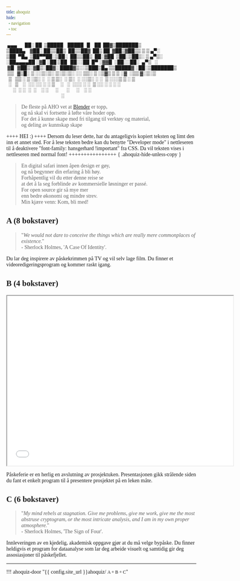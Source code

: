 ```yaml
---
title: ahoquiz
hide:
  - navigation
  - toc
---
```


<style>

/* conceil our text with Hans Gerhard's font */
@font-face {
  font-family: "hansgerhard";
  src: url(/fonts/HubahubaW95-Reg.woff2);
}
body, input, code
{
/**/
  font-family: "hansgerhard" !important;
/**/
}

div.language-text>pre>code
{
  font-family:var(--md-code-font-family) !important;
}

/* set style for ahoquiz */
{% include "ahoquiz/style.css" %}

</style>


```txt { .ahoquiz-ascii } 
 ▄▄▄       ██░ ██  ▒█████    █████   █    ██  ██▓▒███████▒   
▒████▄    ▓██░ ██▒▒██▒  ██▒▒██▓  ██▒ ██  ▓██▒▓██▒▒ ▒ ▒ ▄▀░   
▒██  ▀█▄  ▒██▀▀██░▒██░  ██▒▒██▒  ██░▓██  ▒██░▒██▒░ ▒ ▄▀▒░    
░██▄▄▄▄██ ░▓█ ░██ ▒██   ██░░██  █▀ ░▓▓█  ░██░░██░  ▄▀▒   ░   
 ▓█   ▓██▒░▓█▒░██▓░ ████▓▒░░▒███▒█▄ ▒▒█████▓ ░██░▒███████▒   
 ▒▒   ▓▒█░ ▒ ░░▒░▒░ ▒░▒░▒░ ░░ ▒▒░ ▒ ░▒▓▒ ▒ ▒ ░▓  ░▒▒ ▓░▒░▒   
  ▒   ▒▒ ░ ▒ ░▒░ ░  ░ ▒ ▒░  ░ ▒░  ░ ░░▒░ ░ ░  ▒ ░░░▒ ▒ ░ ▒   
  ░   ▒    ░  ░░ ░░ ░ ░ ▒     ░   ░  ░░░ ░ ░  ▒ ░░ ░ ░ ░ ░   
      ░  ░ ░  ░  ░    ░ ░      ░       ░      ░    ░ ░       
                                                 ░           
```

> De fleste på AHO vet at [Blender](https://www.blender.org/) er topp,  
> og nå skal vi fortsette å løfte våre hoder opp.  
> For det å kunne skape med fri tilgang til verktøy og material,  
> og deling av kunnskap
> skape  

++++ HEI :) ++++
Dersom du leser dette, har du antageligvis kopiert teksten og limt den inn et annet sted. For å lese teksten bedre kan du benytte "Developer mode" i nettleseren til å deaktivere "font-family: hansgerhard !important" fra CSS. Da vil teksten vises i nettleseren med normal font!
++++++++++++++++
{ .ahoquiz-hide-unless-copy }

> En digital safari innen åpen design er gøy,   
> og nå begynner din erfaring å bli høy.  
> Forhåpentlig vil du etter denne reise se  
> at det å la seg forblinde av kommersielle løsninger er passé.  
> For open source gir så mye mer  
> enn bedre økonomi og mindre strev.  
> Min kjære venn: Kom, bli med!  


<!---


$$\   $$\ $$$$$$$$\ $$$$$$\           $$$\   
$$ |  $$ |$$  _____|\_$$  _|           \$$\  
$$ |  $$ |$$ |        $$ |        $$\   \$$\ 
$$$$$$$$ |$$$$$\      $$ |        \__|   $$ |
$$  __$$ |$$  __|     $$ |               $$ |
$$ |  $$ |$$ |        $$ |        $$\   $$  |
$$ |  $$ |$$$$$$$$\ $$$$$$\       \__|$$$  / 
\__|  \__|\________|\______|          \___/  
                                             
                                             
                                             
Om du leser dette avsnittet, leser du antageligvis HTML-koden til siden. 
For å lettere kunne lese nettsiden anbefales det heller å benytte 
"Developer mode" i nettleseren til å deaktivere "font-family: hansgerhard !important" fra CSS.
Da vil teksten vises i nettleseren med normal font!

-->


## A (8 bokstaver)

> "_We would not dare to conceive the things which are really mere commonplaces of existence._"  
>  \- Sherlock Holmes, 'A Case Of Identity'.  

Du lar deg inspirere av påskekrimmen på TV og vil selv lage film. Du finner et videoredigeringsprogram og kommer raskt igang.


## B (4 bokstaver)

<iframe width=600 height=450 src="./b.sozi.html" title="You see, but you do not observe. The distinction is clear. - Sherlock Holmes, 'The Sign of Four'">
    You see, but you do not observe. The distinction is clear. - Sherlock Holmes, 'The Sign of Four'
</iframe>

Påskeferie er en herlig en avslutning av prosjektuken. Presentasjonen gikk strålende siden du fant et enkelt program til å presentere prosjektet på en leken måte.


## C (6 bokstaver)

> "_My mind rebels at stagnation. Give me problems, give me work, give me the most abstruse cryptogram, or the most intricate analysis, and I am in my own proper atmosphere._"  
> \- Sherlock Holmes, 'The Sign of Four'.  

Innleveringen av en kjedelig, akademisk oppgave gjør at du må velge bypåske. Du finner heldigvis et program for dataanalyse som lar deg arbeide visuelt og samtidig gir deg assosiasjoner til påskefjellet.

-----

!!! ahoquiz-door "{{ config.site_url }}ahoquiz/ `A + B + C`"


